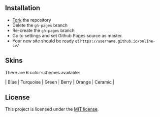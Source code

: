 ## Installation

* [Fork](https://github.com/sharu725/online-cv/fork) the repository
* Delete the `gh-pages` branch
* Re-create the `gh-pages` branch
* Go to settings and set Github Pages source as master.
* Your new site should be ready at `https://username.github.io/online-cv/`

## Skins

There are 6 color schemes available:

| Blue | Turquoise | Green | Berry | Orange | Ceramic |

## License

This project is licensed under the [MIT license](LICENSE.txt).

